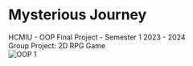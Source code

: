 # Mysterious Journey 
HCMIU - OOP Final Project - Semester 1 2023 - 2024  <br>
Group Project: 2D RPG Game <br>
![OOP 1](https://github.com/ctin2004/OOP_lab/assets/134122434/f81a2e07-9412-4f1e-bc91-2274f6585c32)
